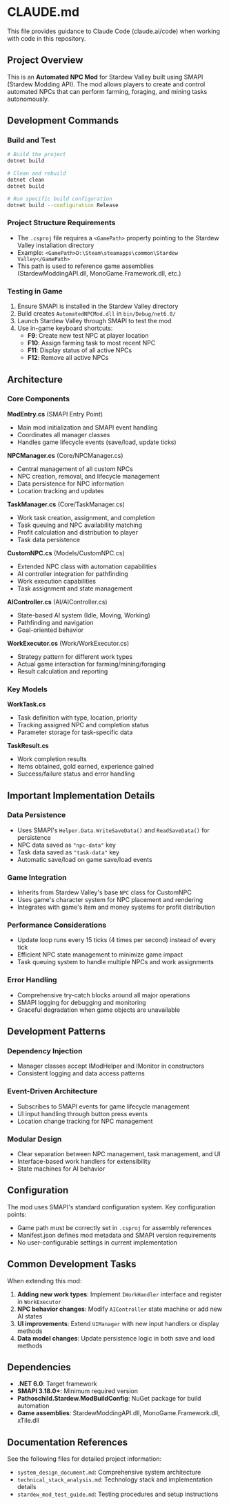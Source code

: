 # CLAUDE.md

This file provides guidance to Claude Code (claude.ai/code) when working with code in this repository.

## Project Overview

This is an **Automated NPC Mod** for Stardew Valley built using SMAPI (Stardew Modding API). The mod allows players to create and control automated NPCs that can perform farming, foraging, and mining tasks autonomously.

## Development Commands

### Build and Test
```bash
# Build the project
dotnet build

# Clean and rebuild
dotnet clean
dotnet build

# Run specific build configuration
dotnet build --configuration Release
```

### Project Structure Requirements
- The `.csproj` file requires a `<GamePath>` property pointing to the Stardew Valley installation directory
- Example: `<GamePath>D:\Steam\steamapps\common\Stardew Valley</GamePath>`
- This path is used to reference game assemblies (StardewModdingAPI.dll, MonoGame.Framework.dll, etc.)

### Testing in Game
1. Ensure SMAPI is installed in the Stardew Valley directory
2. Build creates `AutomatedNPCMod.dll` in `bin/Debug/net6.0/`
3. Launch Stardew Valley through SMAPI to test the mod
4. Use in-game keyboard shortcuts:
   - **F9**: Create new test NPC at player location
   - **F10**: Assign farming task to most recent NPC
   - **F11**: Display status of all active NPCs
   - **F12**: Remove all active NPCs

## Architecture

### Core Components

**ModEntry.cs** (SMAPI Entry Point)
- Main mod initialization and SMAPI event handling
- Coordinates all manager classes
- Handles game lifecycle events (save/load, update ticks)

**NPCManager.cs** (Core/NPCManager.cs)
- Central management of all custom NPCs
- NPC creation, removal, and lifecycle management
- Data persistence for NPC information
- Location tracking and updates

**TaskManager.cs** (Core/TaskManager.cs)
- Work task creation, assignment, and completion
- Task queuing and NPC availability matching
- Profit calculation and distribution to player
- Task data persistence

**CustomNPC.cs** (Models/CustomNPC.cs)
- Extended NPC class with automation capabilities
- AI controller integration for pathfinding
- Work execution capabilities
- Task assignment and state management

**AIController.cs** (AI/AIController.cs)
- State-based AI system (Idle, Moving, Working)
- Pathfinding and navigation
- Goal-oriented behavior

**WorkExecutor.cs** (Work/WorkExecutor.cs)
- Strategy pattern for different work types
- Actual game interaction for farming/mining/foraging
- Result calculation and reporting

### Key Models

**WorkTask.cs**
- Task definition with type, location, priority
- Tracking assigned NPC and completion status
- Parameter storage for task-specific data

**TaskResult.cs**
- Work completion results
- Items obtained, gold earned, experience gained
- Success/failure status and error handling

## Important Implementation Details

### Data Persistence
- Uses SMAPI's `Helper.Data.WriteSaveData()` and `ReadSaveData()` for persistence
- NPC data saved as `"npc-data"` key
- Task data saved as `"task-data"` key
- Automatic save/load on game save/load events

### Game Integration
- Inherits from Stardew Valley's base `NPC` class for CustomNPC
- Uses game's character system for NPC placement and rendering
- Integrates with game's item and money systems for profit distribution

### Performance Considerations
- Update loop runs every 15 ticks (4 times per second) instead of every tick
- Efficient NPC state management to minimize game impact
- Task queuing system to handle multiple NPCs and work assignments

### Error Handling
- Comprehensive try-catch blocks around all major operations
- SMAPI logging for debugging and monitoring
- Graceful degradation when game objects are unavailable

## Development Patterns

### Dependency Injection
- Manager classes accept IModHelper and IMonitor in constructors
- Consistent logging and data access patterns

### Event-Driven Architecture
- Subscribes to SMAPI events for game lifecycle management
- UI input handling through button press events
- Location change tracking for NPC management

### Modular Design
- Clear separation between NPC management, task management, and UI
- Interface-based work handlers for extensibility
- State machines for AI behavior

## Configuration

The mod uses SMAPI's standard configuration system. Key configuration points:
- Game path must be correctly set in `.csproj` for assembly references
- Manifest.json defines mod metadata and SMAPI version requirements
- No user-configurable settings in current implementation

## Common Development Tasks

When extending this mod:
1. **Adding new work types**: Implement `IWorkHandler` interface and register in `WorkExecutor`
2. **NPC behavior changes**: Modify `AIController` state machine or add new AI states
3. **UI improvements**: Extend `UIManager` with new input handlers or display methods
4. **Data model changes**: Update persistence logic in both save and load methods

## Dependencies

- **.NET 6.0**: Target framework
- **SMAPI 3.18.0+**: Minimum required version
- **Pathoschild.Stardew.ModBuildConfig**: NuGet package for build automation
- **Game assemblies**: StardewModdingAPI.dll, MonoGame.Framework.dll, xTile.dll

## Documentation References

See the following files for detailed project information:
- `system_design_document.md`: Comprehensive system architecture
- `technical_stack_analysis.md`: Technology stack and implementation details
- `stardew_mod_test_guide.md`: Testing procedures and setup instructions